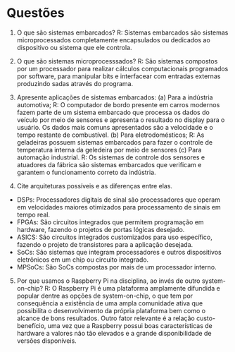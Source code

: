# Questões

1. O que são sistemas embarcados?
R: Sistemas embarcados são sistemas microprocessados completamente encapsulados ou dedicados ao dispositivo ou sistema que ele controla.

2. O que são sistemas microprocesssados?
R: São sistemas compostos por um processador para realizar cálculos computacionais programados por software, para manipular bits e interfacear com entradas externas produzindo sadas através do programa.

3. Apresente aplicações de sistemas embarcados:
	(a) Para a indústria automotiva;
  R: O computador de bordo presente em carros modernos fazem parte de um sistema embarcado que processa os dados do veículo por meio de sensores e apresenta o resultado no display para o usuário. Os dados mais comuns apresentados são a velocidade e o tempo restante de combustível.
  (b) Para eletrodomésticos;
  R: As geladeiras possuem sistemas embarcados para fazer o controle de temperatura interna da geledeira por meio de sensores 
	(c) Para automação industrial.
  R: Os sistemas de controle dos sensores e atuadores da fábrica são sistemas embarcados que verificam e garantem o funcionamento correto da indústria.

4. Cite arquiteturas possíveis e as diferenças entre elas.
- DSPs: Processadores digitais de sinal são processadores que operam em velocidades maiores otimizados para processamento de sinais em tempo real.
- FPGAs: São circuitos integrados que permitem programação em hardware, fazendo o projetos de portas lógicas desejado.
- ASICS: São circuitos integrados customizados para uso específico, fazendo o projeto de transistores para a aplicação desejada.
- SoCs: São sistemas que integram processadores e outros dispositivos eletrônicos em um chip ou circuito integrado.
- MPSoCs: São SoCs compostas por mais de um processador interno.

5. Por que usamos o Raspberry Pi na disciplina, ao invés de outro system-on-chip?
  R: O Raspberry Pi é uma plataforma amplamente difundida e popular dentre as opções de system-on-chip, o que tem por consequência a existência de uma ampla comunidade ativa que possibilita o desenvolvimento da própria plataforma bem como o alcance de bons resultados. Outro fator relevante é a relação custo-benefício, uma vez que a Raspberry possui boas características de hardware a valores não tão elevados e a grande disponibilidade de versões disponíveis.
